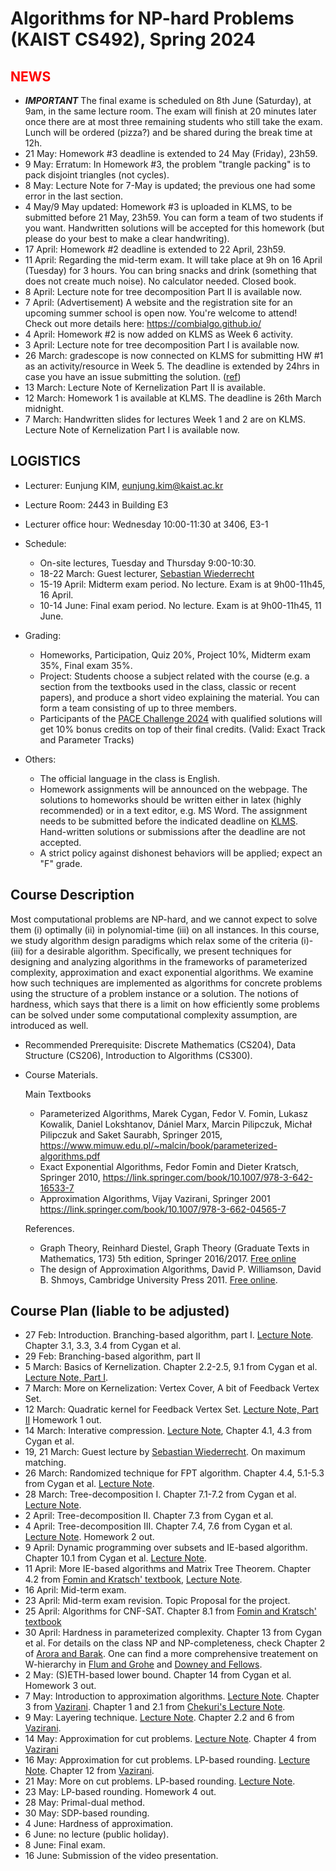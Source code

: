 Algorithms for NP-hard Problems (KAIST CS492), Spring 2024
====================


<span style="color:red">NEWS</span>
---------------------
- *****IMPORTANT***** The final exame is scheduled on 8th June (Saturday), at 9am, in the same lecture room. The exam will finish at 20 minutes later once there are at most three remaining students who still take the exam. Lunch will be ordered (pizza?) and be shared during the break time at 12h. 
- 21 May: Homework #3 deadline is extended to 24 May (Friday), 23h59.
- 9 May: Erratum: In Homework #3, the problem "trangle packing" is to pack disjoint triangles (not cycles).
- 8 May: Lecture Note for 7-May is updated; the previous one had some error in the last section.
- 4 May/9 May updated: Homework #3 is uploaded in KLMS, to be submitted before 21 May, 23h59. You can form a team of two students if you want. Handwritten solutions will be accepted for this homework (but please do your best to make a clear handwriting). 
- 17 April: Homework #2 deadline is extended to 22 April, 23h59.
- 11 April: Regarding the mid-term exam. It will take place at 9h on 16 April (Tuesday) for 3 hours. You can bring snacks and drink (something that does not create much noise). No calculator needed. Closed book.
- 8 April: Lecture note for tree decomposition Part II is available now.
- 7 April: (Advertisement) A website and the registration site for an upcoming summer school is open now. You're welcome to attend! Check out more details here: https://combialgo.github.io/
- 4 April: Homework #2 is now added on KLMS as Week 6 activity. 
- 3 April: Lecture note for tree decomposition Part I is available now.
- 26 March: gradescope is now connected on KLMS for submitting HW #1 as an activity/resource in Week 5. The deadline is extended by 24hrs in case you have an issue submitting the solution. ([ref](https://www.gradescope.com/get_started#create-homework))
- 13 March: Lecture Note of Kernelization Part II is available.
- 12 March: Homework 1 is available at KLMS. The deadline is 26th March midnight.
- 7 March: Handwritten slides for lectures Week 1 and 2 are on KLMS. Lecture Note of Kernelization Part I is available now.

LOGISTICS
---------------------
- Lecturer: Eunjung KIM, eunjung.kim@kaist.ac.kr
- Lecture Room: 2443 in Building E3
- Lecturer office hour: Wednesday 10:00-11:30 at 3406, E3-1
  

  
- Schedule: 
  - On-site lectures, Tuesday and Thursday 9:00-10:30.
  - 18-22 March: Guest lecturer, [Sebastian Wiederrecht](https://www.wiederrecht.com/)
  - 15-19 April: Midterm exam period. No lecture. Exam is at 9h00-11h45, 16 April.
  - 10-14 June: Final exam period. No lecture. Exam is at 9h00-11h45, 11 June.
     
- Grading: 
  - Homeworks, Participation, Quiz 20%, Project 10%, Midterm exam 35%, Final exam 35%.
  - Project: Students choose a subject related with the course (e.g. a section from the textbooks used in the class, classic or recent papers), and produce a short video explaining the material. You can form a team consisting of up to three members.
  - Participants of the [PACE Challenge 2024](https://pacechallenge.org/2024/) with qualified solutions will get 10% bonus credits on top of their final credits. (Valid: Exact Track and Parameter Tracks)
  
 
- Others:
  - The official language in the class is English. 
  - Homework assignments will be announced on the webpage. The solutions to homeworks should be written either in latex (highly recommended) or in a text editor, e.g. MS Word. The assignment needs to be submitted before the indicated deadline on [KLMS](https://klms.kaist.ac.kr/course/view.php?id=156156). 
Hand-written solutions or submissions after the deadline are not accepted.
  - A strict policy against dishonest behaviors will be applied; expect an "F" grade. 


Course Description
-------------------
Most computational problems are NP-hard, and we cannot expect to solve them (i) optimally (ii) in polynomial-time (iii) on all instances. In this course, we study algorithm design paradigms which relax some of the criteria (i)-(iii) for a desirable algorithm. Specifically, we present techniques for designing and analyzing algorithms in the frameworks of parameterized complexity, approximation and exact exponential algorithms. We examine how such techniques are implemented as algorithms for concrete problems using the structure of a problem instance or a solution. The notions of hardness, which says that there is a limit on how efficiently some problems can be solved under some computational complexity assumption, are introduced as well.

- Recommended Prerequisite: 
Discrete Mathematics (CS204), Data Structure (CS206), Introduction to Algorithms (CS300).

- Course Materials.

  Main Textbooks
  - Parameterized Algorithms, Marek Cygan, Fedor V. Fomin, Lukasz Kowalik, Daniel Lokshtanov, Dániel Marx, Marcin Pilipczuk, Michał Pilipczuk and Saket Saurabh, Springer 2015, https://www.mimuw.edu.pl/~malcin/book/parameterized-algorithms.pdf
  - Exact Exponential Algorithms, Fedor Fomin and Dieter Kratsch, Springer 2010, https://link.springer.com/book/10.1007/978-3-642-16533-7
  - Approximation Algorithms, Vijay Vazirani, Springer 2001 https://link.springer.com/book/10.1007/978-3-662-04565-7

  References.
  - Graph Theory, Reinhard Diestel, Graph Theory (Graduate Texts in Mathematics, 173) 5th edition, Springer 2016/2017. [Free online](https://diestel-graph-theory.com/)
  - The design of Approximation Algorithms, David P. Williamson, David B. Shmoys, Cambridge University Press 2011. [Free online](https://www.designofapproxalgs.com/).

 
Course Plan (liable to be adjusted)
------------
- 27 Feb: Introduction. Branching-based algorithm, part I. 
  [Lecture Note](https://github.com/ssimplexity/CS492_spring2024/blob/main/%5BWeek01%5Dbranching_algorithm.pdf). Chapter 3.1, 3.3, 3.4 from Cygan et al.
- 29 Feb: Branching-based algorithm, part II
- 5 March: Basics of Kernelization.
  Chapter 2.2-2.5, 9.1 from Cygan et al.
  [Lecture Note, Part I](https://github.com/ssimplexity/CS492_spring2024/blob/main/%5BWeek02%5Dkernelization_part_I.pdf).
- 7 March: More on Kernelization: Vertex Cover, A bit of Feedback Vertex Set.
- 12 March: Quadratic kernel for Feedback Vertex Set. [Lecture Note, Part II](https://github.com/ssimplexity/CS492_spring2024/blob/main/%5BWeek02%5Dkernelization_part_II.pdf) Homework 1 out.
- 14 March: Interative compression. [Lecture Note](https://github.com/ssimplexity/CS492_spring2024/blob/main/%5BWeek03%5Diterative_compression.pdf), Chapter 4.1, 4.3 from Cygan et al. 
- 19, 21 March: Guest lecture by [Sebastian Wiederrecht](https://www.wiederrecht.com/). On maximum matching.
- 26 March: Randomized technique for FPT algorithm. Chapter 4.4, 5.1-5.3 from Cygan et al. [Lecture Note](https://github.com/ssimplexity/CS492_spring2024/blob/main/%5BWeek05%5Drandomized.pdf).
- 28 March: Tree-decomposition I. Chapter 7.1-7.2 from Cygan et al. [Lecture Note](https://github.com/ssimplexity/CS492_spring2024/blob/main/%5BWeek05%5Dtree-decomposition-I.pdf).
- 2 April: Tree-decomposition II. Chapter 7.3 from Cygan et al.
- 4 April: Tree-decomposition III. Chapter 7.4, 7.6 from Cygan et al. [Lecture Note](https://github.com/ssimplexity/CS492_spring2024/blob/main/%5BWeek06%5Dtree-decomposition-II.pdf). Homework 2 out. 
- 9 April: Dynamic programming over subsets and IE-based algorithm. Chapter 10.1 from Cygan et al. [Lecture Note](https://github.com/ssimplexity/CS492_spring2024/blob/main/%5BWeek07%5DDP%2BIE.pdf).
- 11 April: More IE-based algorithms and Matrix Tree Theorem. Chapter 4.2 from [Fomin and Kratsch' textbook](https://link.springer.com/book/10.1007/978-3-642-16533-7), [Lecture Note](https://github.com/ssimplexity/CS492_spring2024/blob/main/%5BWeek07%5Dalgebraic_approach.pdf).
- 16 April: Mid-term exam.
- 23 April: Mid-term exam revision. Topic Proposal for the project.
- 25 April: Algorithms for CNF-SAT. Chapter 8.1 from [Fomin and Kratsch' textbook](https://link.springer.com/book/10.1007/978-3-642-16533-7)
- 30 April: Hardness in parameterized complexity. Chapter 13 from Cygan et al. For details on the class NP and NP-completeness, check Chapter 2 of [Arora and Barak](https://theory.cs.princeton.edu/complexity/book.pdf). One can find a more comprehensive treatement on W-hierarchy in [Flum and Grohe](https://link.springer.com/book/10.1007/3-540-29953-X) and [Downey and Fellows](https://link.springer.com/book/10.1007/978-1-4612-0515-9).
- 2 May: (S)ETH-based lower bound. Chapter 14 from Cygan et al. Homework 3 out.
- 7 May: Introduction to approximation algorithms. [Lecture Note](https://github.com/ssimplexity/CS492_spring2024/blob/main/%5BWeek11%5Dapprox_intro.pdf). Chapter 3 from [Vazirani](https://link.springer.com/book/10.1007/978-3-662-04565-7). Chapter 1 and 2.1 from [Chekuri's Lecture Note](https://courses.engr.illinois.edu/cs583/fa2021/approx-algorithms-lecture-notes.pdf).
- 9 May: Layering technique. [Lecture Note](https://github.com/ssimplexity/CS492_spring2024/blob/main/%5BWeek11%5Dapprox_layering.pdf). Chapter 2.2 and 6 from [Vazirani](https://link.springer.com/book/10.1007/978-3-662-04565-7). 
- 14 May: Approximation for cut problems. [Lecture Note](https://github.com/ssimplexity/CS492_spring2024/blob/main/%5BWeek12%5Dcut_flow_lp_I.pdf). Chapter 4 from [Vazirani](https://link.springer.com/book/10.1007/978-3-662-04565-7)
- 16 May: Approximation for cut problems. LP-based rounding. [Lecture Note](https://github.com/ssimplexity/CS492_spring2024/blob/main/%5BWeek12%5Dcut_flow_lp_II.pdf). Chapter 12 from [Vazirani](https://link.springer.com/book/10.1007/978-3-662-04565-7).
- 21 May: More on cut problems. LP-based rounding. [Lecture Note](https://github.com/ssimplexity/CS492_spring2024/blob/main/%5BWeek13%5Dhalf-integrality_LP_rounding.pdf).
- 23 May: LP-based rounding.  Homework 4 out.
- 28 May: Primal-dual method. 
- 30 May: SDP-based rounding. 
- 4 June: Hardness of approximation.
- 6 June: no lecture (public holiday).
- 8 June: Final exam. 
- 16 June: Submission of the video presentation.



